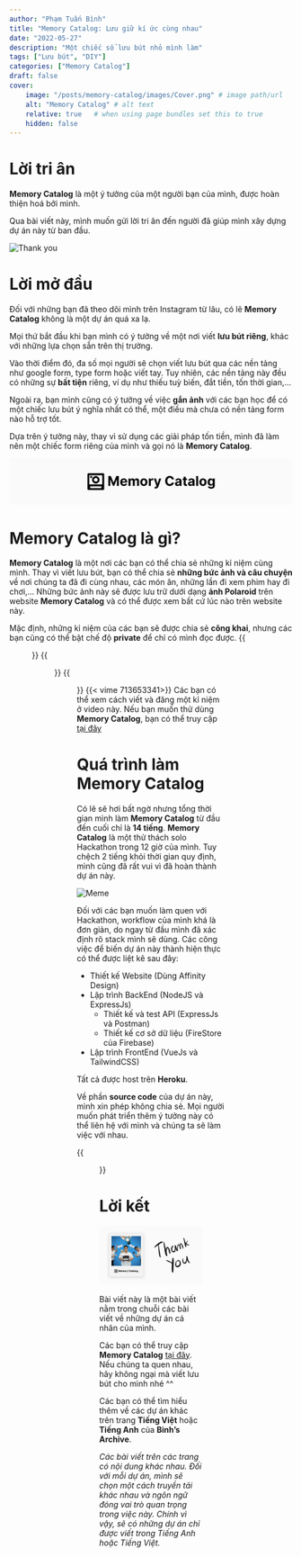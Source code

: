 ```yaml
---
author: "Phạm Tuấn Bình"
title: "Memory Catalog: Lưu giữ kí ức cùng nhau"
date: "2022-05-27"
description: "Một chiếc sổ lưu bút nhỏ mình làm"
tags: ["Lưu bút", "DIY"]
categories: ["Memory Catalog"]
draft: false
cover:
    image: "/posts/memory-catalog/images/Cover.png" # image path/url
    alt: "Memory Catalog" # alt text
    relative: true   # when using page bundles set this to true
    hidden: false
---
```

# Lời tri ân

**Memory Catalog** là một ý tưởng của một người bạn của mình, được hoàn thiện hoá bởi mình.

Qua bài viết này, mình muốn gửi lời tri ân đến người đã giúp mình xây dựng dự án này từ ban đầu. 

![Thank you](https://media1.giphy.com/media/l2Je52EeawnBdPMNa/giphy.gif?cid=ecf05e47uyhvrlcdiap37sntpdtos2q728wvley6s81xm0fz&rid=giphy.gif&ct=g#center)
# Lời mở đầu

Đối với những bạn đã theo dõi mình trên Instagram từ lâu, có lẽ **Memory Catalog** không là một dự án quá xa lạ.

Mọi thứ bắt đầu khi bạn mình có ý tưởng về một nơi viết **lưu bút riêng**, khác với những lựa chọn sẵn trên thị trường.

Vào thời điểm đó, đa số mọi người sẽ chọn viết lưu bút qua các nền tảng như google form, type form hoặc viết tay. Tuy nhiên, các nền tảng này đều có những sự **bất tiện** riêng, ví dụ như thiếu tuỳ biến, đắt tiền, tốn thời gian,…

Ngoài ra, bạn mình cũng có ý tưởng về việc **gắn ảnh** với các bạn học để có một chiếc lưu bút ý nghĩa nhất có thể, một điều mà chưa có nền tảng form nào hỗ trợ tốt.

Dựa trên ý tưởng này, thay vì sử dụng các giải pháp tốn tiền, mình đã làm nên một chiếc form riêng của mình và gọi nó là **Memory Catalog**.

![Logo Memory Catalog](images/project-logo.png)

# Memory Catalog là gì?


**Memory Catalog** là một nơi các bạn có thể chia sẻ những kỉ niệm cùng mình. Thay vì viết lưu bút, bạn có thể chia sẻ **những bức ảnh và câu chuyện** về nơi chúng ta đã đi cùng nhau, các món ăn, những lần đi xem phim hay đi chơi,… Những bức ảnh này sẽ được lưu trữ dưới dạng **ảnh Polaroid** trên website **Memory Catalog** và có thể được xem bất cứ lúc nào trên website này.

Mặc định, những kỉ niệm của các bạn sẽ được chia sẻ **công khai**, nhưng các bạn cũng có thể bật chế độ **private** để chỉ có mình đọc được.
{{<figure src="images/MainPage.png" title="Trang chủ Memory Catalog" caption="Memory Catalog được thiết kế tối giản, nói xuông thì có thể là thiết kế hơi lười. Nhưng mình tin rằng thiết kế này sẽ giúp website của mình dễ sử dụng và dễ hiểu hơn.">}}
{{<figure src="images/PolaroidCard.png" title="Thẻ Polaroid của Memory Catalog" caption="Nếu bạn để kỉ niệm của mình công khai, mọi người có thể xem kỉ niệm này bằng cách chọn một thẻ Polaroid.">}}
{{<figure src="images/UploadForm.png" title="Form viết kỉ niệm của Memory Catalog" caption="Các bạn có thể vừa điền form vừa xem một bản preview của thẻ Polaroid ở bên cạnh. Thẻ này sẽ thay đổi ngay khi bạn điền thông tin của mình vào.">}}
{{< vime 713653341>}}
Các bạn có thể xem cách viết và đăng một kỉ niệm ở video này. Nếu bạn muốn thử dùng **Memory Catalog**, bạn có thể truy cập [tại đây](https://memory.binhph.am)

# Quá trình làm Memory Catalog

Có lẽ sẽ hơi bất ngờ nhưng tổng thời gian mình làm **Memory Catalog** từ đầu đến cuối chỉ là **14 tiếng**. **Memory Catalog** là một thử thách solo Hackathon trong 12 giờ của mình. Tuy chệch 2 tiếng khỏi thời gian quy định, mình cũng đã rất vui vì đã hoàn thành dự án này. 

![Meme](https://media3.giphy.com/media/12e5dX36aMp2Ba/giphy.gif?cid=ecf05e4749226wd04h00z6v2qdc64j3rvd0qhsi37qu67jjw&rid=giphy.gif&ct=g#center)

Đối với các bạn muốn làm quen với Hackathon, workflow của mình khá là đơn giản, do ngay từ đầu mình đã xác định rõ stack mình sẽ dùng. Các công việc để biến dự án này thành hiện thực có thể được liệt kê sau đây:
- Thiết kế Website (Dùng Affinity Design)
- Lập trình BackEnd (NodeJS và ExpressJs)
    - Thiết kế và test API (ExpressJs và Postman)
    - Thiết kế cơ sở dữ liệu (FireStore của Firebase)
- Lập trình FrontEnd (VueJs và TailwindCSS)

Tất cả được host trên **Heroku**.

Về phần **source code** của dự án này, mình xin phép không chia sẻ. Mọi người muốn phát triển thêm ý tưởng này có thể liên hệ với mình và chúng ta sẽ làm việc với nhau.

{{<figure src="images/OriginalPage.png" title="Trang chủ Memory Catalog lúc đầu" caption="Điều đầu tiên mình làm khi bắt đầu dự án này là thiết kế một bản Memory Catalog với ảnh của em mình trên Affinity Design.">}}

# Lời kết

![EndNote](images/EndNote.png)

Bài viết này là một bài viết nằm trong chuỗi các bài viết về những dự án cá nhân của mình. 

Các bạn có thể truy cập **Memory Catalog** [tại đây](https://memory.binhph.am). Nếu chúng ta quen nhau, hãy không ngại mà viết lưu bút cho mình nhé ^^

Các bạn có thể tìm hiểu thêm về các dự án khác trên trang **Tiếng Việt** hoặc **Tiếng Anh** của **Binh’s Archive**.

*Các bài viết trên các trang có nội dung khác nhau. Đối với mỗi dự án, mình sẽ chọn một cách truyền tải khác nhau và ngôn ngữ đóng vai trò quan trọng trong việc này. Chính vì vậy, sẽ có những dự án chỉ được viết trong Tiếng Anh hoặc Tiếng Việt.*